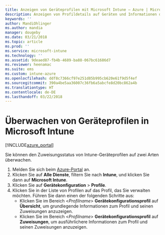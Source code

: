```yaml
---
title: Anzeigen von Geräteprofilen mit Microsoft Intune – Azure | Microsoft-Dokumentation
description: Anzeigen von Profildetails auf Geräten und Informationen darüber, welchen Geräten Microsoft Intune-Geräteprofile zugewiesen sind oder bereitgestellt wurden.
keywords: ''
author: MandiOhlinger
ms.author: mandia
manager: dougeby
ms.date: 03/21/2018
ms.topic: article
ms.prod: ''
ms.service: microsoft-intune
ms.technology: ''
ms.assetid: 9deaed87-fb4b-4689-ba88-067bc61686d7
ms.reviewer: heenamac
ms.suite: ems
ms.custom: intune-azure
ms.openlocfilehash: ddf8c7366cf97e251d85b995cb620e61f9d5f4ef
ms.sourcegitcommit: 390a4be5aa36007c36fb6a5abcfe8d20bc862a4b
ms.translationtype: HT
ms.contentlocale: de-DE
ms.lasthandoff: 03/22/2018
---
```

# <a name="monitor-device-profiles-in-microsoft-intune"></a>Überwachen von Geräteprofilen in Microsoft Intune

[!INCLUDE[azure_portal](./includes/azure_portal.md)]

Sie können den Zuweisungsstatus von Intune-Geräteprofilen auf zwei Arten überwachen.

1. Melden Sie sich beim [Azure-Portal](https://portal.azure.com) an.
2. Klicken Sie auf **Alle Dienste**, filtern Sie nach **Intune**, und klicken Sie dann auf **Microsoft Intune**.
3. Klicken Sie auf **Gerätekonfiguration** > **Profile**.
4. Klicken Sie in der Liste von Profilen auf das Profil, das Sie verwalten möchten. Führen Sie dann einen der folgenden Schritte aus:
    - Klicken Sie im Bereich <*Profilname*> **Gerätekonfigurationsprofil** auf **Übersicht**, um grundlegende Informationen zum Profil und seinen Zuweisungen anzuzeigen.
    - Klicken Sie im Bereich <*Profilname*> **Gerätekonfigurationsprofil** auf **Zuweisungen**, um ausführlichere Informationen zum Profil und seinen Zuweisungen anzuzeigen.
